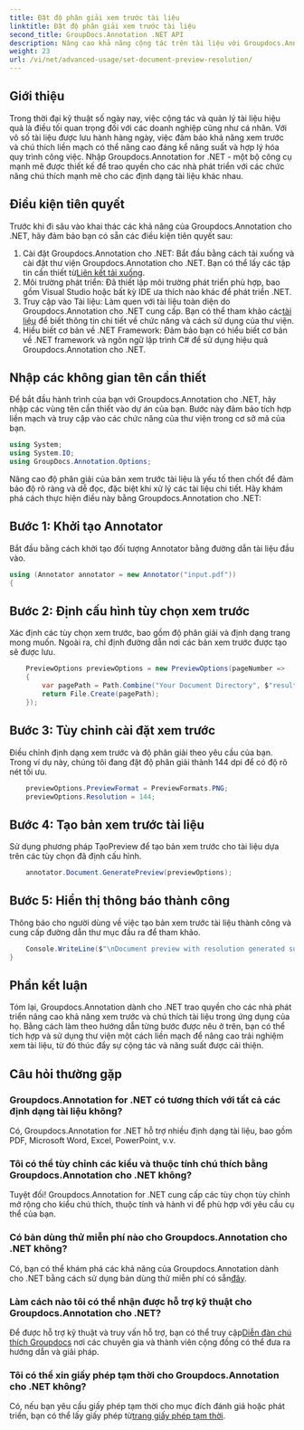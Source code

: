 ```yaml
---
title: Đặt độ phân giải xem trước tài liệu
linktitle: Đặt độ phân giải xem trước tài liệu
second_title: GroupDocs.Annotation .NET API
description: Nâng cao khả năng cộng tác trên tài liệu với Groupdocs.Annotation dành cho .NET hợp lý hóa các chức năng xem trước và chú thích một cách liền mạch.
weight: 23
url: /vi/net/advanced-usage/set-document-preview-resolution/
---
```

## Giới thiệu
Trong thời đại kỹ thuật số ngày nay, việc cộng tác và quản lý tài liệu hiệu quả là điều tối quan trọng đối với các doanh nghiệp cũng như cá nhân. Với vô số tài liệu được lưu hành hàng ngày, việc đảm bảo khả năng xem trước và chú thích liền mạch có thể nâng cao đáng kể năng suất và hợp lý hóa quy trình công việc. Nhập Groupdocs.Annotation for .NET - một bộ công cụ mạnh mẽ được thiết kế để trao quyền cho các nhà phát triển với các chức năng chú thích mạnh mẽ cho các định dạng tài liệu khác nhau.
## Điều kiện tiên quyết
Trước khi đi sâu vào khai thác các khả năng của Groupdocs.Annotation cho .NET, hãy đảm bảo bạn có sẵn các điều kiện tiên quyết sau:
1.  Cài đặt Groupdocs.Annotation cho .NET: Bắt đầu bằng cách tải xuống và cài đặt thư viện Groupdocs.Annotation cho .NET. Bạn có thể lấy các tập tin cần thiết từ[Liên kết tải xuống](https://releases.groupdocs.com/annotation/net/).
2. Môi trường phát triển: Đã thiết lập môi trường phát triển phù hợp, bao gồm Visual Studio hoặc bất kỳ IDE ưa thích nào khác để phát triển .NET.
3. Truy cập vào Tài liệu: Làm quen với tài liệu toàn diện do Groupdocs.Annotation cho .NET cung cấp. Bạn có thể tham khảo các[tài liệu](https://tutorials.groupdocs.com/annotation/net/) để biết thông tin chi tiết về chức năng và cách sử dụng của thư viện.
4. Hiểu biết cơ bản về .NET Framework: Đảm bảo bạn có hiểu biết cơ bản về .NET framework và ngôn ngữ lập trình C# để sử dụng hiệu quả Groupdocs.Annotation cho .NET.

## Nhập các không gian tên cần thiết
Để bắt đầu hành trình của bạn với Groupdocs.Annotation cho .NET, hãy nhập các vùng tên cần thiết vào dự án của bạn. Bước này đảm bảo tích hợp liền mạch và truy cập vào các chức năng của thư viện trong cơ sở mã của bạn.

```csharp
using System;
using System.IO;
using GroupDocs.Annotation.Options;
```

Nâng cao độ phân giải của bản xem trước tài liệu là yếu tố then chốt để đảm bảo độ rõ ràng và dễ đọc, đặc biệt khi xử lý các tài liệu chi tiết. Hãy khám phá cách thực hiện điều này bằng Groupdocs.Annotation cho .NET:
## Bước 1: Khởi tạo Annotator
Bắt đầu bằng cách khởi tạo đối tượng Annotator bằng đường dẫn tài liệu đầu vào.
```csharp
using (Annotator annotator = new Annotator("input.pdf"))
{
```
## Bước 2: Định cấu hình tùy chọn xem trước
Xác định các tùy chọn xem trước, bao gồm độ phân giải và định dạng trang mong muốn. Ngoài ra, chỉ định đường dẫn nơi các bản xem trước được tạo sẽ được lưu.
```csharp
    PreviewOptions previewOptions = new PreviewOptions(pageNumber =>
    {
        var pagePath = Path.Combine("Your Document Directory", $"result_with_resolution_{pageNumber}.png");
        return File.Create(pagePath);
    });
```
## Bước 3: Tùy chỉnh cài đặt xem trước
Điều chỉnh định dạng xem trước và độ phân giải theo yêu cầu của bạn. Trong ví dụ này, chúng tôi đang đặt độ phân giải thành 144 dpi để có độ rõ nét tối ưu.
```csharp
    previewOptions.PreviewFormat = PreviewFormats.PNG;
    previewOptions.Resolution = 144;
```
## Bước 4: Tạo bản xem trước tài liệu
Sử dụng phương pháp TạoPreview để tạo bản xem trước cho tài liệu dựa trên các tùy chọn đã định cấu hình.
```csharp
    annotator.Document.GeneratePreview(previewOptions);
```
## Bước 5: Hiển thị thông báo thành công
Thông báo cho người dùng về việc tạo bản xem trước tài liệu thành công và cung cấp đường dẫn thư mục đầu ra để tham khảo.
```csharp
    Console.WriteLine($"\nDocument preview with resolution generated successfully.\nCheck output in {"Your Document Directory"}.");
}
```

## Phần kết luận
Tóm lại, Groupdocs.Annotation dành cho .NET trao quyền cho các nhà phát triển nâng cao khả năng xem trước và chú thích tài liệu trong ứng dụng của họ. Bằng cách làm theo hướng dẫn từng bước được nêu ở trên, bạn có thể tích hợp và sử dụng thư viện một cách liền mạch để nâng cao trải nghiệm xem tài liệu, từ đó thúc đẩy sự cộng tác và năng suất được cải thiện.
## Câu hỏi thường gặp
### Groupdocs.Annotation for .NET có tương thích với tất cả các định dạng tài liệu không?
Có, Groupdocs.Annotation for .NET hỗ trợ nhiều định dạng tài liệu, bao gồm PDF, Microsoft Word, Excel, PowerPoint, v.v.
### Tôi có thể tùy chỉnh các kiểu và thuộc tính chú thích bằng Groupdocs.Annotation cho .NET không?
Tuyệt đối! Groupdocs.Annotation for .NET cung cấp các tùy chọn tùy chỉnh mở rộng cho kiểu chú thích, thuộc tính và hành vi để phù hợp với yêu cầu cụ thể của bạn.
### Có bản dùng thử miễn phí nào cho Groupdocs.Annotation cho .NET không?
Có, bạn có thể khám phá các khả năng của Groupdocs.Annotation dành cho .NET bằng cách sử dụng bản dùng thử miễn phí có sẵn[đây](https://releases.groupdocs.com/).
### Làm cách nào tôi có thể nhận được hỗ trợ kỹ thuật cho Groupdocs.Annotation cho .NET?
 Để được hỗ trợ kỹ thuật và truy vấn hỗ trợ, bạn có thể truy cập[Diễn đàn chú thích Groupdocs](https://forum.groupdocs.com/c/annotation/10) nơi các chuyên gia và thành viên cộng đồng có thể đưa ra hướng dẫn và giải pháp.
### Tôi có thể xin giấy phép tạm thời cho Groupdocs.Annotation cho .NET không?
 Có, nếu bạn yêu cầu giấy phép tạm thời cho mục đích đánh giá hoặc phát triển, bạn có thể lấy giấy phép từ[trang giấy phép tạm thời](https://purchase.groupdocs.com/temporary-license/).